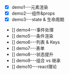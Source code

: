 - [x] demo1---元素渲染
- [x] demo2---组件&props
- [x] demo3---state & 生命周期
- [] demo4---事件处理
- [] demo5---条件渲染
- [] demo6---列表 & Keys
- [] demo7---表单
- [] demo8---状态提升
- [] demo9---组合 vs 继承
- [] demo10---react理论


